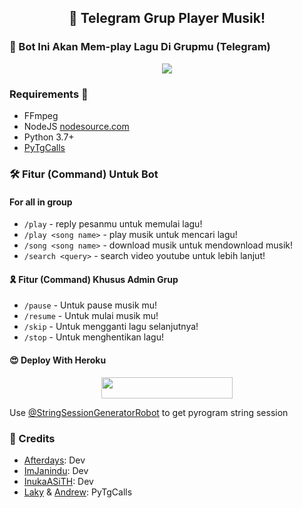 <h2 align="center">🐧 Telegram Grup Player Musik!</h2>

### 🐣 Bot Ini Akan Mem-play Lagu Di Grupmu (Telegram)

<p align="center">
  <img src="https://telegra.ph/file/98612dee27df1c104c2b3.jpg">
</p>

<h3>Requirements 📝</h3>

- FFmpeg
- NodeJS [nodesource.com](https://nodesource.com/)
- Python 3.7+
- [PyTgCalls](https://github.com/pytgcalls/pytgcalls)

### 🛠 Fitur (Command) Untuk Bot
#### For all in group
- `/play` - reply pesanmu untuk memulai lagu!
- `/play <song name>` - play musik untuk mencari lagu!
- `/song <song name>` - download musik untuk mendownload musik!
- `/search <query>` - search video youtube untuk lebih lanjut!

#### 🎗️ Fitur (Command) Khusus Admin Grup
- `/pause` - Untuk pause musik mu!
- `/resume` - Untuk mulai musik mu!
- `/skip` - Untuk mengganti lagu selanjutnya!
- `/stop` - Untuk menghentikan lagu!

#### 😍 Deploy With Heroku

<p align="center"><a href="https://heroku.com/deploy?template=https://github.com/anehajahlu/GroupMusikPlayer"> <img src="https://img.shields.io/badge/Deploy%20To%20Heroku-red?style=for-the-badge&logo=heroku" width="210" height="34.45"/></a></p>

Use [@StringSessionGeneratorRobot](https://t.me/StringSessionGeneratorRobot) to get pyrogram string session

### 📌 Credits
- [Afterdays](https://github.com/anehajahlu): Dev
- [ImJanindu](https://github.com/ImJanindu): Dev
- [InukaASiTH](https://github.com/InukaAsith): Dev
- [Laky](https://github.com/Laky-64) & [Andrew](https://github.com/AndrewLaneX): PyTgCalls

